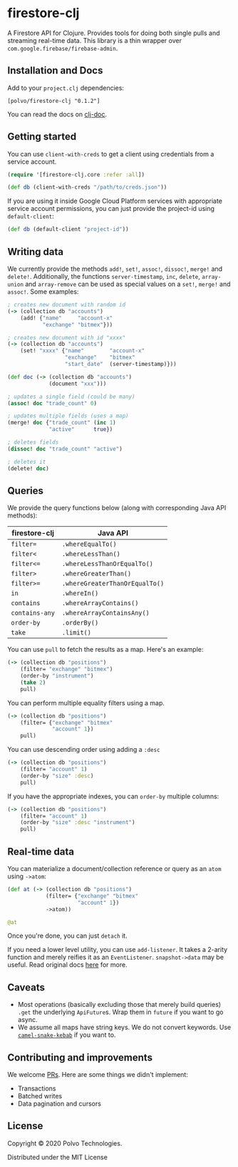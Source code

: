 # firestore-clj

A Firestore API for Clojure. Provides tools for doing both single pulls and streaming real-time data.
This library is a thin wrapper over `com.google.firebase/firebase-admin`.

## Installation and Docs

Add to your `project.clj` dependencies:

```[polvo/firestore-clj "0.1.2"]```

You can read the docs on [clj-doc](https://cljdoc.org/d/polvo/firestore-clj/0.1.2/doc/readme).

## Getting started
You can use `client-with-creds` to get a client using credentials from a service account.

```clojure
(require '[firestore-clj.core :refer :all])

(def db (client-with-creds "/path/to/creds.json"))
```

If you are using it inside Google Cloud Platform services with appropriate service account permissions, 
you can just provide the project-id using `default-client`:

```clojure
(def db (default-client "project-id"))
```

## Writing data

We currently provide the methods `add!`, `set!`, `assoc!`, `dissoc!`, `merge!` and `delete!`. 
Additionally, the functions `server-timestamp`, `inc`, `delete`, 
`array-union` and `array-remove` can be used as special values on a `set!`, `merge!` and `assoc!`. Some examples:

```clojure
; creates new document with random id
(-> (collection db "accounts")
    (add! {"name"     "account-x"
           "exchange" "bitmex"}))

; creates new document with id "xxxx"
(-> (collection db "accounts")
    (set! "xxxx" {"name"        "account-x"
                  "exchange"    "bitmex"
                  "start_date"  (server-timestamp)}))

(def doc (-> (collection db "accounts") 
             (document "xxx")))

; updates a single field (could be many)
(assoc! doc "trade_count" 0)

; updates multiple fields (uses a map)
(merge! doc {"trade_count" (inc 1)
             "active"      true})

; deletes fields
(dissoc! doc "trade_count" "active")

; deletes it
(delete! doc)
```

## Queries

We provide the query functions below (along with corresponding Java API methods):

| firestore-clj | Java API |
| --- | ---  |
| `filter=`      | `.whereEqualTo()` |
| `filter<`      | `.whereLessThan()` |
| `filter<=`     | `.whereLessThanOrEqualTo()` |
| `filter>`      | `.whereGreaterThan()` |
| `filter>=`     | `.whereGreaterThanOrEqualTo()` |
| `in`           | `.whereIn() ` |
| `contains`     | `.whereArrayContains() ` |
| `contains-any` | `.whereArrayContainsAny() ` |
| `order-by`     | `.orderBy()` |
| `take`         | `.limit()` |

You can use `pull` to fetch the results as a map. Here's an example:

```clojure
(-> (collection db "positions")
    (filter= "exchange" "bitmex") 
    (order-by "instrument")
    (take 2)
    pull)
``` 

You can perform multiple equality filters using a map.

```clojure
(-> (collection db "positions")
    (filter= {"exchange" "bitmex" 
              "account" 1}) 
    pull)
```

You can use descending order using adding a `:desc`

```clojure
(-> (collection db "positions")
    (filter= "account" 1)
    (order-by "size" :desc) 
    pull)
```

If you have the appropriate indexes, you can `order-by` multiple columns:

```clojure
(-> (collection db "positions")
    (filter= "account" 1)
    (order-by "size" :desc "instrument") 
    pull)
```

## Real-time data

You can materialize a document/collection reference or query as an `atom` using `->atom`:

```clojure
(def at (-> (collection db "positions")
            (filter= {"exchange" "bitmex" 
                      "account" 1}) 
            ->atom))

@at
```

Once you're done, you can just `detach` it.

If you need a lower level utility, you can use `add-listener`. It takes a 2-arity function and merely reifies it
as an `EventListener`. `snapshot->data` may be useful. Read original docs [here](https://firebase.google.com/docs/firestore/query-data/listen#events-local-changes) 
for more.

## Caveats

* Most operations (basically excluding those that merely build queries) `.get` the underlying `ApiFuture`s. Wrap
them in `future` if you want to go async.
* We assume all maps have string keys. We do not convert keywords. Use [`camel-snake-kebab`](https://clj-commons.org/camel-snake-kebab/)
if you want to.

## Contributing and improvements

We welcome [PRs](https://github.com/polvotech/firestore-clj/compare). Here are some things we didn't implement:

* Transactions
* Batched writes
* Data pagination and cursors

## License

Copyright © 2020 Polvo Technologies. 

Distributed under the MIT License